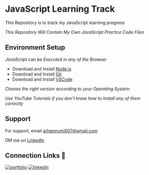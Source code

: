 # JavaScript Learning Track
This Repository is to track my JavaScript learning progress

_This Repository Will Contain My Own JavaScript Practice Code Files_
## Environment Setup

_JavaScript can be Executed in any of the Browser_
- Download and Install [Node.js](https://nodejs.org/en/download/)
- Download and Install [Git](https://git-scm.com/)
- Download and Install [VSCode](https://code.visualstudio.com/download)

_Choose the right version according to your Operating System_

_Use YouTube Tutorials if you don't know how to install any of them correctly_

## Support

For support, email arhamrumi007@gmail.com

DM me on [LinkedIn](https://www.linkedin.com/in/arham-rumi-94769b180/)

  
## Connection Links 🔗
[![portfolio](https://img.shields.io/badge/my_portfolio-000?style=for-the-badge&logo=ko-fi&logoColor=white)](https://arham-rumi.netlify.app/)
[![linkedin](https://img.shields.io/badge/linkedin-0A66C2?style=for-the-badge&logo=linkedin&logoColor=white)](https://www.linkedin.com/in/arham-rumi-94769b180/)
